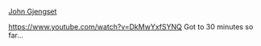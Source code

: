

[John Gjengset](https://www.youtube.com/channel/UC_iD0xppBwwsrM9DegC5cQQ)

https://www.youtube.com/watch?v=DkMwYxfSYNQ
Got to 30 minutes so far...
